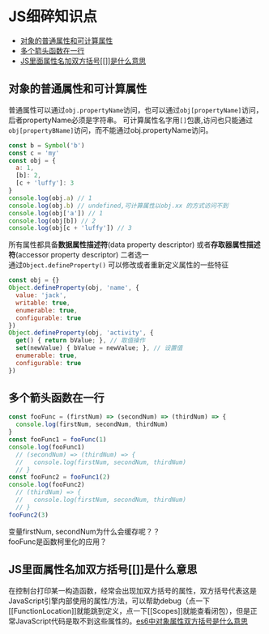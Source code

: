 # JS细碎知识点

- [对象的普通属性和可计算属性](#对象的普通属性和可计算属性)
- [多个箭头函数在一行](#多个箭头函数在一行)
- [JS里面属性名加双方括号[[]]是什么意思](#JS里面属性名加双方括号[[]]是什么意思)

## 对象的普通属性和可计算属性
普通属性可以通过`obj.propertyName`访问，也可以通过`obj[propertyName]`访问，后者propertyName必须是字符串。
可计算属性名字用`[]`包裹,访问也只能通过`obj[propertyBName]`访问，而不能通过obj.propertyName访问。
```js
const b = Symbol('b')
const c = 'my'
const obj = {
  a: 1,
  [b]: 2,
  [c + 'luffy']: 3
}
console.log(obj.a) // 1
console.log(obj.b) // undefined,可计算属性以obj.xx 的方式访问不到
console.log(obj['a']) // 1
console.log(obj[b]) // 2
console.log(obj[c + 'luffy']) // 3
```  

所有属性都具备**数据属性描述符**(data property descriptor)
或者**存取器属性描述符**(accessor property descriptor) 二者选一  
通过`Object.defineProperty()` 可以修改或者重新定义属性的一些特征
```js
const obj = {}
Object.defineProperty(obj, 'name', {
  value: 'jack',
  writable: true,
  enumerable: true,
  configurable: true
})
Object.defineProperty(obj, 'activity', {
  get() { return bValue; }, // 取值操作
  set(newValue) { bValue = newValue; }, // 设置值
  enumerable: true,
  configurable: true
})
```

## 多个箭头函数在一行
```js
const fooFunc = (firstNum) => (secondNum) => (thirdNum) => {
  console.log(firstNum, secondNum, thirdNum)
}
const fooFunc1 = fooFunc(1)
console.log(fooFunc1)
  // (secondNum) => (thirdNum) => {
  //   console.log(firstNum, secondNum, thirdNum)
  // }
const fooFunc2 = fooFunc1(2)
console.log(fooFunc2)
  // (thirdNum) => {
  //   console.log(firstNum, secondNum, thirdNum)
  // }
fooFunc2(3)
```
变量firstNum, secondNum为什么会缓存呢？？  
fooFunc是函数柯里化的应用？

## JS里面属性名加双方括号[[]]是什么意思
在控制台打印某一构造函数，经常会出现加双方括号的属性，双方括号代表这是JavaScript引擎内部使用的属性/方法，可以帮助debug（点一下[[FunctionLocation]]就能跳到定义，点一下[[Scopes]]就能查看闭包），但是正常JavaScript代码是取不到这些属性的。[es6中对象属性双方括号是什么意思](https://segmentfault.com/q/1010000015611521/)